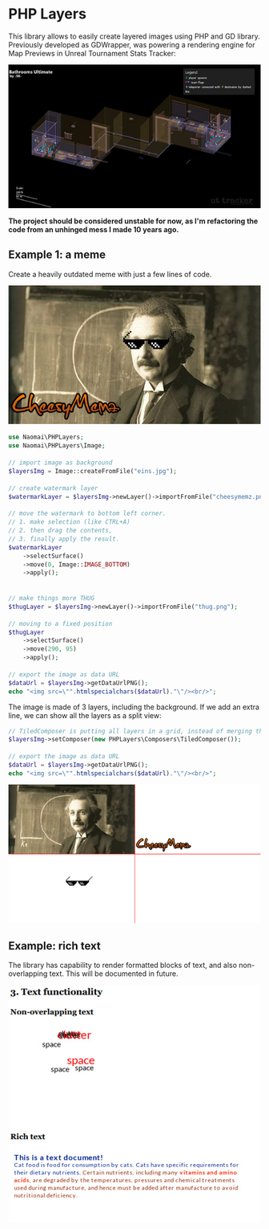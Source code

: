# PHP Layers

This library allows to easily create layered images using PHP and GD library. 
Previously developed as GDWrapper, was powering a rendering engine for
Map Previews in Unreal Tournament Stats Tracker:

![Wireframe rendering of a game map](example/UTTDemo.jpg)

**The project should be considered unstable for now, as I'm refactoring the code from an unhinged mess I made 10 years ago.**

## Example 1: a meme
Create a heavily outdated meme with just a few lines of code.

![Einstein with thug life glasses, watermarked](example/LayeringDemoResult.jpg)

```php
use Naomai\PHPLayers;
use Naomai\PHPLayers\Image;

// import image as background
$layersImg = Image::createFromFile("eins.jpg");

// create watermark layer
$watermarkLayer = $layersImg->newLayer()->importFromFile("cheesymemz.png");

// move the watermark to bottom left corner.
// 1. make selection (like CTRL+A)
// 2. then drag the contents, 
// 3. finally apply the result.
$watermarkLayer
    ->selectSurface()
    ->move(0, Image::IMAGE_BOTTOM)
    ->apply();


// make things more THUG
$thugLayer = $layersImg->newLayer()->importFromFile("thug.png");

// moving to a fixed position
$thugLayer
    ->selectSurface()
    ->move(290, 95)
    ->apply();

// export the image as data URL
$dataUrl = $layersImg->getDataUrlPNG();
echo "<img src=\"".htmlspecialchars($dataUrl)."\"/><br/>";
```
The image is made of 3 layers, including the background. If we add an extra line, we can show all the layers as a split view:

```php
// TiledComposer is putting all layers in a grid, instead of merging them
$layersImg->setComposer(new PHPLayers\Composers\TiledComposer());

// export the image as data URL
$dataUrl = $layersImg->getDataUrlPNG();
echo "<img src=\"".htmlspecialchars($dataUrl)."\"/><br/>";
```

![Tiled view of indivitual layers making the Einstein thug life meme](example/LayeringDemoTiles.png)

## Example: rich text
The library has capability to render formatted blocks of text, and also non-overlapping text. This will be documented in future.

![Example of text rendering using the library](example/TextDemo.jpg)

